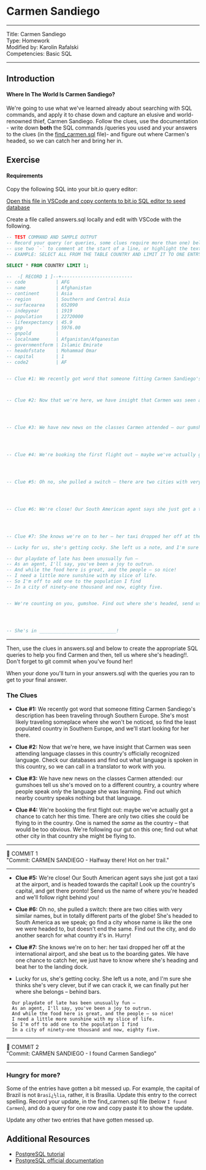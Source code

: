 # Carmen Sandiego

---
Title: Carmen Sandiego<br>
Type: Homework<br>
Modified by: Karolin Rafalski <br>
Competencies: Basic SQL<br>

---

## Introduction

#### Where In The World Is Carmen Sandiego?

We're going to use what we've learned already about searching with SQL commands, and apply it to chase down and capture an elusive and world-renowned thief, Carmen Sandiego. Follow the clues, use the documentation - write down **both** the SQL commands /queries you used and your answers to the clues (in the [find_carmen.sql](find_carmen.sql) file)- and figure out where Carmen's headed, so we can catch her and bring her in.

## Exercise

#### Requirements

Copy the following SQL into your bit.io query editor:

[Open this file in VSCode and copy contents to bit.io SQL editor to seed database](https://drive.google.com/file/d/1gPalRxQc2KfoxhzYZ2lDb5XWt5GnED2k/view?usp=share_link)

Create a file called answers.sql locally and edit with VSCode with the following.

```sql
-- TEST COMMAND AND SAMPLE OUTPUT
-- Record your query (or queries, some clues require more than one) below the clue, then comment out the output below it
-- use two `-` to comment at the start of a line, or highlight the text and press `⌘/` to toggle comments
-- EXAMPLE: SELECT ALL FROM THE TABLE COUNTRY AND LIMIT IT TO ONE ENTRY

SELECT * FROM COUNTRY LIMIT 1;

--  -[ RECORD 1 ]--+--------------------------
-- code           | AFG
-- name           | Afghanistan
-- continent      | Asia
-- region         | Southern and Central Asia
-- surfacearea    | 652090
-- indepyear      | 1919
-- population     | 22720000
-- lifeexpectancy | 45.9
-- gnp            | 5976.00
-- gnpold         |
-- localname      | Afganistan/Afqanestan
-- governmentform | Islamic Emirate
-- headofstate    | Mohammad Omar
-- capital        | 1
-- code2          | AF


-- Clue #1: We recently got word that someone fitting Carmen Sandiego's description has been traveling through Southern Europe. She's most likely traveling someplace where she won't be noticed, so find the least populated country in Southern Europe, and we'll start looking for her there.



-- Clue #2: Now that we're here, we have insight that Carmen was seen attending language classes in this country's officially recognized language. Check our databases and find out what language is spoken in this country, so we can call in a translator to work with you.




-- Clue #3: We have new news on the classes Carmen attended – our gumshoes tell us she's moved on to a different country, a country where people speak only the language she was learning. Find out which nearby country speaks nothing but that language.




-- Clue #4: We're booking the first flight out – maybe we've actually got a chance to catch her this time. There are only two cities she could be flying to in the country. One is named the same as the country – that would be too obvious. We're following our gut on this one; find out what other city in that country she might be flying to.




-- Clue #5: Oh no, she pulled a switch – there are two cities with very similar names, but in totally different parts of the globe! She's headed to South America as we speak; go find a city whose name is like the one we were headed to, but doesn't end the same. Find out the city, and do another search for what country it's in. Hurry!




-- Clue #6: We're close! Our South American agent says she just got a taxi at the airport, and is headed towards the capital! Look up the country's capital, and get there pronto! Send us the name of where you're headed and we'll follow right behind you!




-- Clue #7: She knows we're on to her – her taxi dropped her off at the international airport, and she beat us to the boarding gates. We have one chance to catch her, we just have to know where she's heading and beat her to the landing dock.

-- Lucky for us, she's getting cocky. She left us a note, and I'm sure she thinks she's very clever, but if we can crack it, we can finally put her where she belongs – behind bars.

-- Our playdate of late has been unusually fun –
-- As an agent, I'll say, you've been a joy to outrun.
-- And while the food here is great, and the people – so nice!
-- I need a little more sunshine with my slice of life.
-- So I'm off to add one to the population I find
-- In a city of ninety-one thousand and now, eighty five.


-- We're counting on you, gumshoe. Find out where she's headed, send us the info, and we'll be sure to meet her at the gates with bells on.




-- She's in ____________________________!
```

<hr>




Then, use the clues in answers.sql and below to create the appropriate SQL queries to help you find Carmen and then, tell us where she's heading!!. Don't forget to git commit when you've found her!

When your done you'll turn in your answers.sql with the queries you ran to get to your final answer.

### The Clues

  - **Clue #1:** We recently got word that someone fitting Carmen Sandiego's description has been traveling through Southern Europe. She's most likely traveling someplace where she won't be noticed, so find the least populated country in Southern Europe, and we'll start looking for her there.

  - **Clue #2:** Now that we're here, we have insight that Carmen was seen attending language classes in this country's officially recognized language. Check our databases and find out what language is spoken in this country, so we can call in a translator to work with you.

  - **Clue #3:** We have new news on the classes Carmen attended: our gumshoes tell us she's moved on to a different country, a country where people speak *only* the language she was learning. Find out which nearby country speaks nothing but that language.

  - **Clue #4:** We're booking the first flight out: maybe we've actually got a chance to catch her this time. There are only two cities she could be flying to in the country. One is named the *same* as the country – that would be too obvious. We're following our gut on this one; find out what other city in that country she might be flying to.

<hr>
&#x1F534; COMMIT 1<br>
"Commit: CARMEN SANDIEGO - Halfway there! Hot on her trail."
<hr>

  - **Clue #5:** We're close! Our South American agent says she just got a taxi at the airport, and is headed towards the capital! Look up the country's capital, and get there pronto! Send us the name of where you're headed and we'll follow right behind you!

  - **Clue #6:** Oh no, she pulled a switch: there are two cities with very similar names, but in totally different parts of the globe! She's headed to South America as we speak; go find a city whose name is *like* the one we were headed to, but doesn't end the same. Find out the city, and do another search for what country it's in. Hurry!

  - **Clue #7:** She knows we're on to her: her taxi dropped her off at the international airport, and she beat us to the boarding gates. We have one chance to catch her, we just have to know where she's heading and beat her to the landing dock.

  - Lucky for us, she's getting cocky. She left us a note, and I'm sure she thinks she's very clever, but if we can crack it, we can finally put her where she belongs – behind bars.

```
  Our playdate of late has been unusually fun –
  As an agent, I'll say, you've been a joy to outrun.
  And while the food here is great, and the people – so nice!
  I need a little more sunshine with my slice of life.
  So I'm off to add one to the population I find
  In a city of ninety-one thousand and now, eighty five.
```
<hr>
&#x1F534; COMMIT 2<br>
"Commit: CARMEN SANDIEGO - I found Carmen Sandiego"
<hr>


### Hungry for more?
Some of the entries have gotten a bit messed up. For example, the capital of Brazil is not `Brasï¿½lia`, rather, it is Brasília. Update this entry to the correct spelling. Record your update, in the find_carmen.sql file (below `I found Carmen`), and do a query for one row and copy paste it to show the update.

Update any other two entries that have gotten messed up.

## Additional Resources

- [PostgreSQL tutorial](http://www.tutorialspoint.com/postgresql/)
- [PostgreSQL official documentation](http://www.postgresql.org/docs/)
